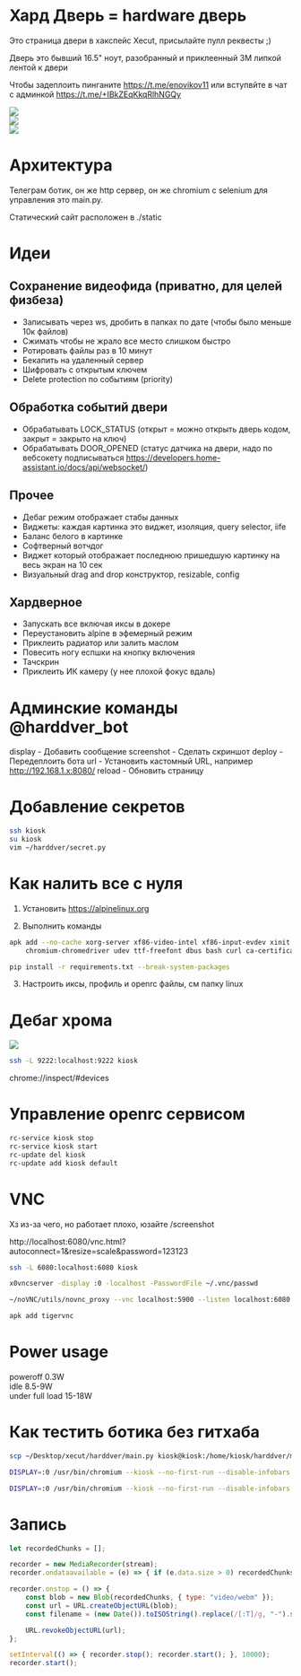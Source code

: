 # Хард Дверь = hardware дверь

Это страница двери в хакспейс Xecut, присылайте пулл реквесты ;)  

Дверь это бывший 16.5" ноут, разобранный и приклеенный 3M липкой лентой к двери  

Чтобы задеплоить пинганите https://t.me/enovikov11 или вступвйте в чат с админкой https://t.me/+IBkZEqKkqRlhNGQy  

<img src="./docs/detailed.jpg"></img><br/>
<img src="./docs/pano.jpg"></img><br/>
<img src="./docs/back.jpg"></img><br/>

# Архитектура

Телеграм ботик, он же http сервер, он же chromium с selenium для управления это main.py.  

Статический сайт расположен в ./static  

# Идеи

## Сохранение видеофида (приватно, для целей физбеза)

- Записывать через ws, дробить в папках по дате (чтобы было меньше 10к файлов)
- Сжимать чтобы не жрало все место слишком быстро
- Ротировать файлы раз в 10 минут
- Бекапить на удаленный сервер
- Шифровать с открытым ключем
- Delete protection по событиям (priority)

## Обработка событий двери

- Обрабатывать LOCK_STATUS (открыт = можно открыть дверь кодом, закрыт = закрыто на ключ)
- Обрабатывать DOOR_OPENED (статус датчика на двери, надо по вебсокету подписываться https://developers.home-assistant.io/docs/api/websocket/)

## Прочее

- Дебаг режим отображает стабы данных
- Виджеты: каждая картинка это виджет, изоляция, query selector, iife
- Баланс белого в картинке
- Софтверный вотчдог
- Виджет который отображает последнюю пришедшую картинку на весь экран на 10 сек
- Визуальный drag and drop конструктор, resizable, config

## Хардверное

- Запускать все включая иксы в докере
- Переустановить alpine в эфемерный режим
- Приклеить радиатор или залить маслом
- Повесить ногу еспшки на кнопку включения
- Тачскрин
- Приклеить ИК камеру (у нее плохой фокус вдаль)

# Админские команды @harddver_bot

display - Добавить сообщение
screenshot - Сделать скриншот
deploy - Передеплоить бота
url - Установить кастомный URL, например http://192.168.1.x:8080/
reload - Обновить страницу

# Добавление секретов

```bash
ssh kiosk
su kiosk
vim ~/harddver/secret.py
```

# Как налить все с нуля

1. Установить https://alpinelinux.org  

2. Выполнить команды  

```bash
apk add --no-cache xorg-server xf86-video-intel xf86-input-evdev xinit chromium openbox chromium \
    chromium-chromedriver udev ttf-freefont dbus bash curl ca-certificates xdg-utils

pip install -r requirements.txt --break-system-packages
```

3. Настроить иксы, профиль и openrc файлы, см папку linux

# Дебаг хрома

<img src="./docs/debug.png"></img>

```bash
ssh -L 9222:localhost:9222 kiosk
```

chrome://inspect/#devices

# Управление openrc сервисом

```bash
rc-service kiosk stop
rc-service kiosk start
rc-update del kiosk
rc-update add kiosk default
```

# VNC

Хз из-за чего, но работает плохо, юзайте /screenshot

http://localhost:6080/vnc.html?autoconnect=1&resize=scale&password=123123

```bash
ssh -L 6080:localhost:6080 kiosk

x0vncserver -display :0 -localhost -PasswordFile ~/.vnc/passwd

~/noVNC/utils/novnc_proxy --vnc localhost:5900 --listen localhost:6080

apk add tigervnc
```

# Power usage

poweroff 0.3W  
idle 8.5-9W  
under full load 15-18W  

# Как тестить ботика без гитхаба

```bash
scp ~/Desktop/xecut/harddver/main.py kiosk@kiosk:/home/kiosk/harddver/main.py

DISPLAY=:0 /usr/bin/chromium --kiosk --no-first-run --disable-infobars --noerrdialogs --use-fake-ui-for-media-stream  http://192.168.1.58:8000/

DISPLAY=:0 /usr/bin/chromium --kiosk --no-first-run --disable-infobars --noerrdialogs --use-fake-ui-for-media-stream file:///root/kiosk-website/index.html
```

# Запись

```js
let recordedChunks = [];

recorder = new MediaRecorder(stream);
recorder.ondataavailable = (e) => { if (e.data.size > 0) recordedChunks.push(e.data); };

recorder.onstop = () => {
    const blob = new Blob(recordedChunks, { type: "video/webm" });
    const url = URL.createObjectURL(blob);
    const filename = (new Date()).toISOString().replace(/[:T]/g, "-").split(".")[0] + ".webm";

    URL.revokeObjectURL(url);
};

setInterval(() => { recorder.stop(); recorder.start(); }, 10000);
recorder.start();
```
